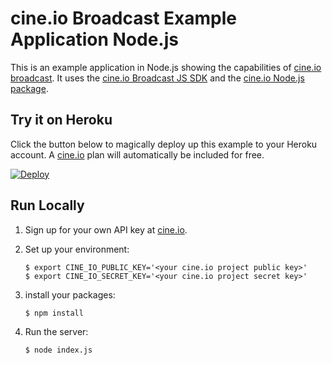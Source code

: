 # cine.io Broadcast Example Application Node.js

This is an example application in Node.js showing the capabilities of [cine.io broadcast][cineio-broadcast]. It uses the [cine.io Broadcast JS SDK][cineio-broadcast-js-sdk] and the [cine.io Node.js package][cineio-node].

## Try it on Heroku

Click the button below to magically deploy up this example to your Heroku account. A [cine.io][cineio] plan will automatically be included for free.

[![Deploy](https://www.herokucdn.com/deploy/button.png)](https://heroku.com/deploy?template=https://github.com/cine-io/cineio-node-example-app)

## Run Locally

1. Sign up for your own API key at [cine.io][cineio].
1. Set up your environment:

    ```term
    $ export CINE_IO_PUBLIC_KEY='<your cine.io project public key>'
    $ export CINE_IO_SECRET_KEY='<your cine.io project secret key>'
    ```

1. install your packages:
    ```term
    $ npm install
    ```

1. Run the server:
    ```term
    $ node index.js
    ```

<!-- external links -->
[cineio]:https://www.cine.io
[cineio-broadcast]:https://www.cine.io/products/broadcast
[cineio-node]:https://github.com/cine-io/cineio-node
[cineio-broadcast-js-sdk]:https://github.com/cine-io/broadcast-js-sdk
